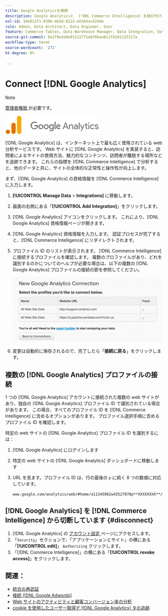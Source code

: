 ```yaml
---
title: Google Analyticsを接続
description: Google Analyticsと  [!DNL Commerce Intelligence] を結び付ける方法を説明します。
exl-id: 10e813f1-0306-4bdd-8222-e6364ac624de
role: Admin, Data Architect, Data Engineer, User
feature: Commerce Tables, Data Warehouse Manager, Data Integration, Data Import/Export
source-git-commit: 6e2f9e4a9e91212771e6f6baa8c2f8101125217a
workflow-type: tm+mt
source-wordcount: '271'
ht-degree: 0%

---
```


# Connect [!DNL Google Analytics]

>[!NOTE]
>
>[ 管理者権限 ](../../../administrator/user-management/user-management.md) が必要です。

![](../../../assets/google-analytics-logo.png)

[!DNL Google Analytics] は、インターネット上で最も広く使用されている web 分析サービスです。 Web サイトに [!DNL Google Analytics] を実装すると、訪問者によるサイトの使用方法、魅力的なコンテンツ、訪問者が離脱する場所などを追跡できます。 これらの指標を [!DNL Commerce Intelligence] で分析すると、他のデータと共に、サイトの全体的な正常性と操作性が向上します。

まず、[!DNL Google Analytics] の資格情報を [!DNL Commerce Intelligence] に入力します。

1. **[!UICONTROL Manage Data** > **Integrations]** に移動します。

1. 画面の右側にある「**[!UICONTROL Add Integration]**」をクリックします。

1. [!DNL Google Analytics] アイコンをクリックします。 これにより、[!DNL Google Analytics] 資格情報ページが開きます。

1. [!DNL Google Analytics] 資格情報を入力します。 認証プロセスが完了すると、[!DNL Commerce Intelligence] にリダイレクトされます。

1. プロファイル ID のリストが表示されます。 [!DNL Commerce Intelligence] に接続するプロファイルを確認します。 複数のプロファイルがあり、どれを識別するのかについてのヘルプが必要な場合は、以下の複数の [!DNL Google Analytics] プロファイルの接続の節を参照してください。

   ![](../../../assets/list-profile-id.png)<!--{: width="600px"}-->

1. 変更は自動的に保存されるので、完了したら「**接続に戻る**」をクリックします。

## 複数の [!DNL Google Analytics] プロファイルの接続

1 つの [!DNL Google Analytics] アカウントに接続された複数の web サイトがあり、独自の [!DNL Google Analytics] プロファイル ID で識別されている場合があります。 この場合、すべてのプロファイル ID を [!DNL Commerce Intelligence] に含めるオプションがあります。 プロファイル選択手順に含めるプロファイル ID を確認します。

特定の web サイトの [!DNL Google Analytics] プロファイル ID を識別するには：

1. [!DNL Google Analytics] にログインします
1. 特定の web サイトの [!DNL Google Analytics] ダッシュボードに移動します
1. URL を見ます。プロファイル ID は、行の最後の `p` に続く 8 つの数値に対応しています。

   `www.google.com/analytics/web/#home/a11345062w43527078p**XXXXXXXX**/`

## [!DNL Google Analytics] を [!DNL Commerce Intelligence] から切断しています {#disconnect}

1. [!DNL Google Analytics] の [ アカウント設定 ](https://accounts.google.com/) ページにアクセスします。
1. 「`Security`」セクションで、「アプリケーションとサイト」の横にある「**[!UICONTROL edit]**」 `Authorizing` クリックします。
1. 「[!DNL Commerce Intelligence]」の横にある「**[!UICONTROL revoke access]**」をクリックします。

## 関連：

* [ 統合の再認証 ](https://experienceleague.adobe.com/docs/commerce-knowledge-base/kb/how-to/mbi-reauthenticating-integrations.html)
* [接続  [!DNL Google Adwords]](../integrations/google-adwords.md)
* [Web サイトのアクティビティと顧客コンバージョン率の分析](../../analysis/web-act-cust-conversion.md)
* [cookie を使用したユーザー取得デ  [!DNL Google Analytics]  タの追跡](../../analysis/google-track-user-acq.md)
